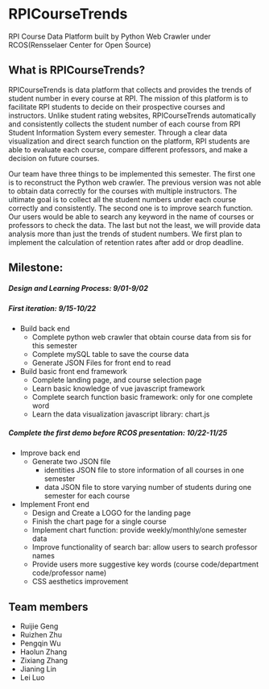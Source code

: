 # RPICourseTrends
RPI Course Data Platform built by Python Web Crawler under RCOS(Rensselaer Center for Open Source)
## What is RPICourseTrends?
RPICourseTrends is data platform that collects and provides the trends of student number in every course at RPI. The mission of this platform is to facilitate RPI students to decide on their prospective courses and instructors. Unlike student rating websites, RPICourseTrends automatically and consistently collects the student number of each course from RPI Student Information System every semester. Through a clear data visualization and direct search function on the platform, RPI students are able to evaluate each course, compare different professors, and make a decision on future courses.

Our team have three things to be implemented this semester. The first one is to reconstruct the Python web crawler. The previous version was not able to obtain data correctly for the courses with multiple instructors. The ultimate goal is to collect all the student numbers under each course correctly and consistently. The second one is to improve search function. Our users would be able to search any keyword in the name of courses or professors to check the data. The last but not the least, we will provide data analysis more than just the trends of student numbers. We first plan to implement the calculation of retention rates after add or drop deadline. 

## Milestone:
##### Design and Learning Process: 9/01-9/02

##### First iteration: 9/15-10/22
- Build back end
    - Complete python web crawler that obtain course data from sis for this semester
    - Complete mySQL table to save the course data
    - Generate JSON Files for front end to read
- Build basic front end framework
    - Complete landing page, and course selection page
    - Learn basic knowledge of vue javascript framework
    - Complete search function basic framework: only for one complete word
    - Learn the data visualization javascript library: chart.js 

##### Complete the first demo before RCOS presentation: 10/22-11/25   
- Improve back end
    - Generate two JSON file
        - identities JSON file to store information of all courses in one semester
        - data JSON file to store varying number of students during one semester for each course
- Implement Front end
    - Design and Create a LOGO for the landing page
    - Finish the chart page for a single course
    - Implement chart function: provide weekly/monthly/one semester data
    - Improve functionality of search bar: allow users to search professor names
    - Provide users more suggestive key words (course code/department code/professor name)
    - CSS aesthetics improvement 

## Team members
+ Ruijie Geng 
+ Ruizhen Zhu
+ Pengqin Wu 
+ Haolun Zhang 
+ Zixiang Zhang
+ Jianing Lin 
+ Lei Luo 

